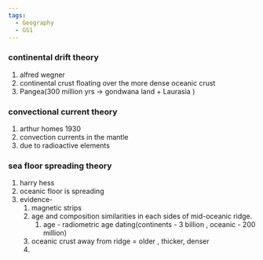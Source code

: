 ```yaml
---
tags:
  - Geography
  - GS1
---
```

### continental drift theory
1. alfred wegner
2. continental crust floating over the more dense oceanic crust
3. Pangea(300 million yrs -> gondwana land + Laurasia )
### convectional current theory
1. arthur homes 1930
2. convection currents in the mantle 
3. due to radioactive elements
### sea floor spreading theory
1. harry hess
2. oceanic floor is spreading
3. evidence- 
	1. magnetic strips
	2. age and composition similarities in each sides of mid-oceanic ridge.
		1. age - radiometric age dating(continents - 3 billion , oceanic - 200 million)
	3. oceanic crust away from ridge = older , thicker, denser
	4. 